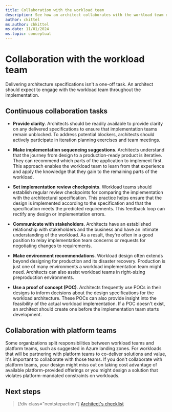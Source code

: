 ```yaml
---
title: Collaboration with the workload team
description: See how an architect collaborates with the workload team during implementation. Learn about ongoing collaboration tasks like setting review checkpoints.
author: ckittel
ms.author: chkittel
ms.date: 11/01/2024
ms.topic: conceptual
---
```


# Collaboration with the workload team

Delivering architecture specifications isn't a one-off task. An architect should expect to engage with the workload team throughout the implementation.

## Continuous collaboration tasks

- **Provide clarity**. Architects should be readily available to provide clarity on any delivered specifications to ensure that implementation teams remain unblocked. To address potential blockers, architects should actively participate in iteration planning exercises and team meetings.

- **Make implementation sequencing suggestions**. Architects understand that the journey from design to a production-ready product is iterative. They can recommend which parts of the application to implement first. This approach enables the workload team to learn from that experience and apply the knowledge that they gain to the remaining parts of the workload.

- **Set implementation review checkpoints**. Workload teams should establish regular review checkpoints for comparing the implementation with the architectural specification. This practice helps ensure that the design is implemented according to the specification and that the specification meets the predicted requirements. This feedback loop can rectify any design or implementation errors.

- **Communicate with stakeholders**. Architects have an established relationship with stakeholders and the business and have an intimate understanding of the workload. As a result, they're often in a good position to relay implementation team concerns or requests for negotiating changes to requirements.

- **Make environment recommendations**. Workload design often extends beyond designing for production and its disaster recovery. Production is just one of many environments a workload implementation team might need. Architects can also assist workload teams in right-sizing preproduction environments.

- **Use a proof of concept (POC)**. Architects frequently use POCs in their designs to inform decisions about the design specifications for the workload architecture. These POCs can also provide insight into the feasibility of the actual workload implementation. If a POC doesn't exist, an architect should create one before the implementation team starts development.

## Collaboration with platform teams

Some organizations split responsibilities between workload teams and platform teams, such as suggested in Azure landing zones. For workloads that will be partnering with platform teams to co-deliver solutions and value, it's important to collaborate with those teams. If you don't collaborate with platform teams, your design might miss out on taking cost advantage of available platform-provided offerings or you might design a solution that violates platform-mandated constraints on workloads.

## Next steps

> [!div class="nextstepaction"]
> [Architect's checklist](checklist.md)

